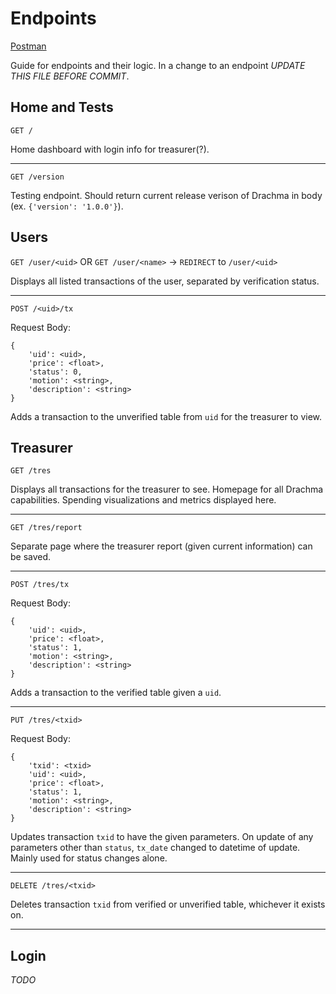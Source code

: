 # Endpoints

<!-- TODO -->
[Postman](#)

Guide for endpoints and their logic. In a change to an endpoint _UPDATE THIS FILE BEFORE COMMIT_.

## Home and Tests
`GET /`

Home dashboard with login info for treasurer(?).

<hr />

`GET /version`

Testing endpoint. Should return current release verison of Drachma in body (ex. `{'version': '1.0.0'}`).

## Users

`GET /user/<uid>` OR
`GET /user/<name>` -> `REDIRECT` to `/user/<uid>`

Displays all listed transactions of the user, separated by verification status.

<hr />

`POST /<uid>/tx`

Request Body:

```
{
    'uid': <uid>,
    'price': <float>,
    'status': 0,
    'motion': <string>,
    'description': <string>
}
```

Adds a transaction to the unverified table from `uid` for the treasurer to view.

## Treasurer

`GET /tres`

Displays all transactions for the treasurer to see. Homepage for all Drachma capabilities. Spending visualizations and metrics displayed here.

<hr />

`GET /tres/report`

Separate page where the treasurer report (given current information) can be saved.

<hr />

`POST /tres/tx`

Request Body:

```
{
    'uid': <uid>,
    'price': <float>,
    'status': 1,
    'motion': <string>,
    'description': <string>
}
```

Adds a transaction to the verified table given a `uid`.

<hr />

`PUT /tres/<txid>`

Request Body:

```
{
    'txid': <txid>
    'uid': <uid>,
    'price': <float>,
    'status': 1,
    'motion': <string>,
    'description': <string>
}
```

Updates transaction `txid` to have the given parameters. On update of any parameters other than `status`, `tx_date` changed to datetime of update. Mainly used for status changes alone.

<hr />

`DELETE /tres/<txid>`

Deletes transaction `txid` from verified or unverified table, whichever it exists on.

<hr />

## Login

_TODO_